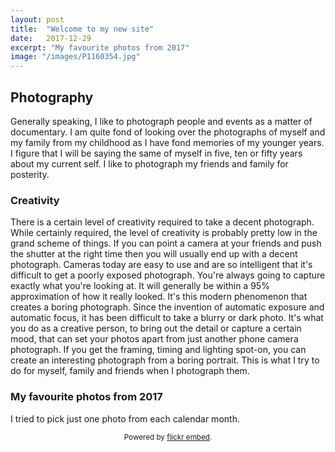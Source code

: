 ```yaml
---
layout: post
title:  "Welcome to my new site"
date:   2017-12-29
excerpt: "My favourite photos from 2017"
image: "/images/P1160354.jpg"
---
```


## Photography
Generally speaking, I like to photograph people and events as a matter of documentary. I am quite fond of looking over the photographs of myself and my family from my childhood as I have fond memories of my younger years. I figure that I will be saying the same of myself in five, ten or fifty years about my current self. I like to photograph my friends and family for posterity.

### Creativity
There is a certain level of creativity required to take a decent photograph. While certainly required, the level of creativity is probably pretty low in the grand scheme of things. If you can point a camera at your friends and push the shutter at the right time then you will usually end up with a decent photograph. Cameras today are easy to use and are so intelligent that it's difficult to get a poorly exposed photograph. You're always going to capture exactly what you're looking at. It will generally be within a 95% approximation of how it really looked. It's this modern phenomenon that creates a boring photograph. Since the invention of automatic exposure and automatic focus, it has been difficult to take a blurry or dark photo. It's what you do as a creative person, to bring out the detail or capture a certain mood, that can set your photos apart from just another phone camera photograph. If you get the framing, timing and lighting spot-on, you can create an interesting photograph from a boring portrait. This is what I try to do for myself, family and friends when I photograph them.

### My favourite photos from 2017
I tried to pick just one photo from each calendar month.


<div id="flickrembed"></div><div style="position:absolute; top:-70px; display:block; text-align:center; z-index:-1;"><a href="https://youtubevideoembed.com/embed-youtube-videos-wix/">Wix here</a></div><script src='https://flickrembed.com/embed_v2.js.php?source=flickr&layout=responsive&input=www.flickr.com/photos/53053017@N02/albums/72157661861480007&sort=5&by=album&theme=grid_right&scale=fit&limit=12&skin=default-light&autoplay=true'></script><small style="display: block; text-align: center; margin: 0 auto;">Powered by <a href="https://flickrembed.com">flickr embed</a>.</small>
